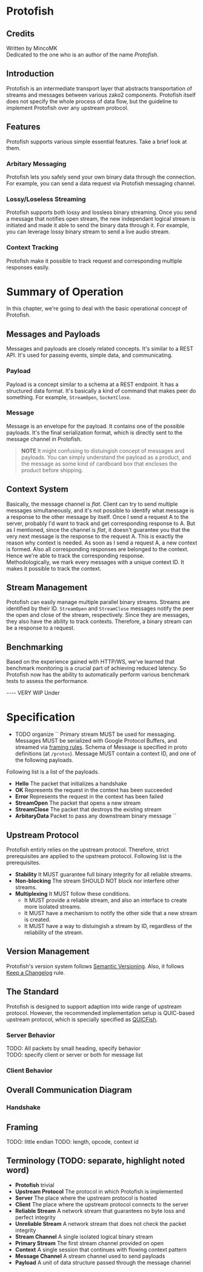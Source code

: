 # Protofish

## Credits
Written by MincoMK\
Dedicated to the one who is an author of the name *Protofish*.

## Introduction
Protofish is an intermediate transport layer that abstracts transportation of streams and messages between various zako2 components. Protofish itself does not specify the whole process of data flow, but the guideline to implement Protofish over any upstream protocol.

## Features
Protofish supports various simple essential features. Take a brief look at them.

### Arbitary Messaging
Protofish lets you safely send your own binary data through the connection. For example, you can send a data request via Protofish messaging channel.

### Lossy/Loseless Streaming
Protofish supports both lossy and lossless binary streaming. Once you send a message that notifies open stream, the new independant logical stream is initiated and made it able to send the binary data through it. For example, you can leverage lossy binary stream to send a live audio stream.

### Context Tracking
Protofish make it possible to track request and corresponding multiple responses easily.

# Summary of Operation
In this chapter, we're going to deal with the basic operational concept of Protofish.

## Messages and Payloads
Messages and payloads are closely related concepts. It's similar to a REST API. It's used for passing events, simple data, and communicating.

### Payload
Payload is a concept similar to a schema at a REST endpoint. It has a structured data format. It's basically a kind of command that makes peer do something. For example, `StreamOpen`, `SocketClose`.

### Message
Message is an envelope for the payload. It contains one of the possible payloads. It's the final serialization format, which is directly sent to the message channel in Protofish.

> **NOTE** It might confusing to distuingish concept of messages and payloads. You can simply understand the payload as a product, and the message as some kind of cardboard box that encloses the product before shipping.

## Context System
Basically, the message channel is *flat*. Client can try to send multiple messages simultaneously, and it's not possible to identify what message is a response to the other message by itself. Once I send a request A to the server, probably I'd want to track and get corresponding response to A. But as I mentioned, since the channel is *flat*, it doesn't guarantee you that the very next message is the response to the request A. This is exactly the reason why context is needed. As soon as I send a request A, a new context is formed. Also all corresponding responses are belonged to the context. Hence we're able to track the corresponding response.\
Methodologically, we mark every messages with a unique context ID. It makes it possible to track the context.

## Stream Management
Protofish can easily manage multiple parallel binary streams. Streams are identified by their ID. `StreamOpen` and `StreamClose` messages notify the peer the open and close of the stream, respectively. Since they are messages, they also have the ability to track contexts. Therefore, a binary stream can be a response to a request.

## Benchmarking
Based on the experience gained with HTTP/WS, we've learned that benchmark monitoring is a crucial part of achieving reduced latency. So Protofish now has the ability to automatically perform various benchmark tests to assess the performance.

---- VERY WIP Under
# Specification

- TODO organize
``
Primary stream MUST be used for messaging. Messages MUST be serialized with Google Protocol Buffers, and streamed via [framing rules](#framing). Schema of Message is specified in proto definitions (at `/protos`). Message MUST contain a context ID, and one of the following payloads.

Following list is a list of the payloads.
- **Hello** The packet that initializes a handshake
- **OK** Represents the request in the context has been succeeded
- **Error** Represents the request in the context has been failed
- **StreamOpen** The packet that opens a new stream
- **StreamClose** The packet that destroys the existing stream
- **ArbitaryData** Packet to pass any downstream binary message
``

## Upstream Protocol
Protofish entirly relies on the upstream protocol. Therefore, strict prerequisites are applied to the upstream protocol. Following list is the prerequisites.
- **Stability** It MUST guarantee full binary integrity for all reliable streams.
- **Non-blocking** The stream SHOULD NOT block nor interfere other streams.
- **Multiplexing** It MUST follow these conditions.
    - It MUST provide a reliable stream, and also an interface to create more isolated streams.
    - It MUST have a mechanism to notify the other side that a new stream is created.
    - It MUST have a way to distuingish a stream by ID, regardless of the reliability of the stream.

## Version Management
Protofish's version system follows [Semantic Versioning](https://semver.org). Also, it follows [Keep a Changelog](https://keepachangelog.com/en/1.1.0/) rule.

## The Standard
Protofish is designed to support adaption into wide range of upstream protocol. However, the recommended implementation setup is QUIC-based upstream protocol, which is specially specified as [QUICFish](/protofish/quicfish.md).

### Server Behavior
TODO: All packets by small heading, specify behavior\
TODO: specify client or server or both for message list

### Client Behavior

## Overall Communication Diagram
### Handshake

## Framing
TODO: little endian
TODO: length, opcode, context id

## Terminology (TODO: separate, highlight noted word)
- **Protofish** trivial
- **Upstream Protocol** The protocol in which Protofish is implemented
- **Server** The place where the upstream protocol is hosted
- **Client** The place where the upstream protocol connects to the server
- **Reliable Stream** A network stream that guarantees no byte loss and perfect integrity
- **Unreliable Stream** A network stream that does not check the packet integrity
- **Stream Channel** A single isolated logical binary stream
- **Primary Stream** The first stream channel provided on open
- **Context** A single session that continues with flowing context pattern
- **Message Channel** A stream channel used to send payloads
- **Payload** A unit of data structure passed through the message channel